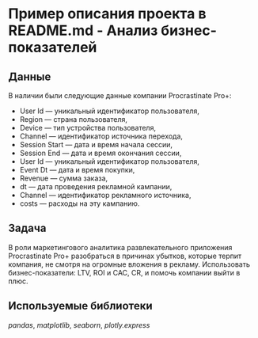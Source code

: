 # Пример описания проекта в README.md - Анализ бизнес-показателей


## Данные

В наличии были следующие данные компании Procrastinate Pro+:
- User Id — уникальный идентификатор пользователя,
- Region — страна пользователя,
- Device — тип устройства пользователя,
- Channel — идентификатор источника перехода,
- Session Start — дата и время начала сессии,
- Session End — дата и время окончания сессии,
- User Id — уникальный идентификатор пользователя,
- Event Dt — дата и время покупки,
- Revenue — сумма заказа,
- dt — дата проведения рекламной кампании,
- Channel — идентификатор рекламного источника,
- costs — расходы на эту кампанию.

## Задача

В роли маркетингового аналитика развлекательного приложения Procrastinate Pro+ разобраться в причинах убытков, которые терпит компания, не смотря на огромные вложения в рекламу. Использовать бизнес-показатели: LTV, ROI и CAC, СR, и помочь компании выйти в плюс.  

## Используемые библиотеки
*pandas*, *matplotlib*, *seaborn*, *plotly.express*
